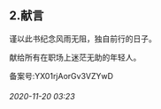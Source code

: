 ## 2.献言
谨以此书纪念风雨无阻，独自前行的日子。 


献给所有在职场上迷茫无助的年轻人。 


备案号:YX01rjAorGv3VZYwD


###### 2020-11-20 03:23
